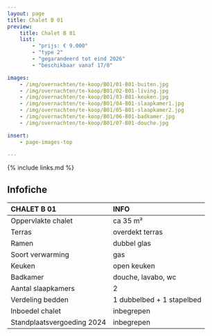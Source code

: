 ```yaml
---
layout: page
title: Chalet B 01
preview:
    title: Chalet B 01
    list:
        - "prijs: € 9.000"
        - "type 2"
        - "gegarandeerd tot eind 2026"
        - "beschikbaar vanaf 17/8"

images:
    - /img/overnachten/te-koop/B01/01-B01-buiten.jpg
    - /img/overnachten/te-koop/B01/02-B01-living.jpg
    - /img/overnachten/te-koop/B01/03-B01-keuken.jpg
    - /img/overnachten/te-koop/B01/04-B01-slaapkamer1.jpg
    - /img/overnachten/te-koop/B01/05-B01-slaapkamer2.jpg
    - /img/overnachten/te-koop/B01/06-B01-badkamer.jpg
    - /img/overnachten/te-koop/B01/07-B01-douche.jpg

insert:
    - page-images-top

---
```


{% include links.md %}



## Infofiche

CHALET B 01                 | INFO        |
:---------------------------|:------------|
Oppervlakte chalet          |ca 35 m²
Terras                      |overdekt terras
Ramen                       |dubbel glas
Soort verwarming            |gas
Keuken                      |open keuken
Badkamer                    |douche, lavabo, wc
Aantal slaapkamers          |2
Verdeling bedden            |1 dubbelbed + 1 stapelbed
Inboedel chalet             |inbegrepen
Standplaatsvergoeding 2024  |inbegrepen
